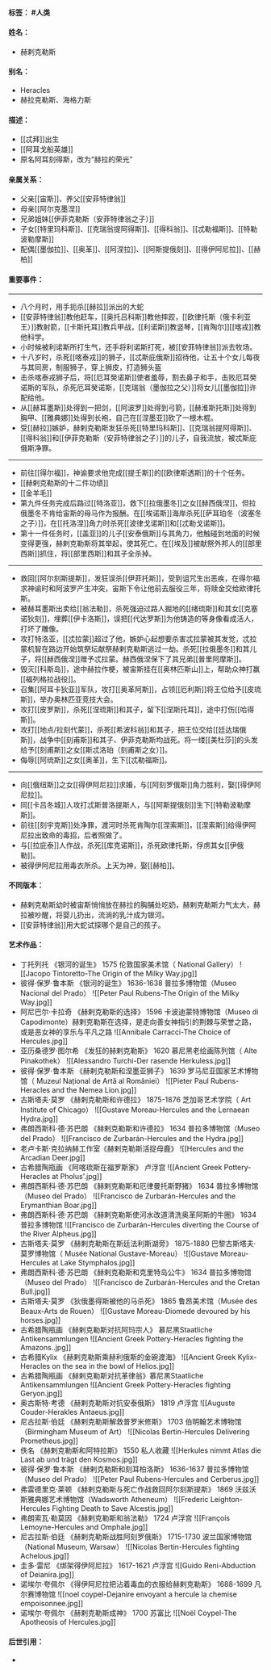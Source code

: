 #### 标签： #人类
#### 姓名：
- 赫剌克勒斯
#### 别名：
- Heracles
- 赫拉克勒斯、海格力斯
#### 描述：
- [[忒拜]]出生
- [[阿耳戈船英雄]]
- 原名阿耳刻得斯，改为“赫拉的荣光”
#### 亲属关系：
- 父亲[[宙斯]]、养父[[安菲特律翁]]
- 母亲[[阿尔克墨涅]]
- 兄弟姐妹[[伊菲克勒斯（安菲特律翁之子）]]
- 子女[[特里玛科斯]]、[[克瑞翁提阿得斯]]、[[得科翁]]、[[忒勒福斯]]、[[特勒波勒摩斯]]
- 配偶[[墨伽拉]]、[[奥革]]、[[阿涅拉]]、[[阿斯提俄刻]]、[[得伊阿尼拉]]、[[赫柏]]
#### 重要事件：
- - -
- 八个月时，用手扼杀[[赫拉]]派出的大蛇
- [[安菲特律翁]]教他赶车，[[奥托吕科斯]]教他摔跤，[[欧律托斯（俄卡利亚王）]]教射箭，[[卡斯托耳]]教兵甲战，[[利诺斯]]教竖琴，[[肯陶尔]][[喀戎]]教他科学。
- 小时候被利诺斯所打生气，还手将利诺斯打死，被[[安菲特律翁]]派去牧场。
- 十八岁时，杀死[[喀泰戎]]的狮子，[[忒斯庇俄斯]]招待他，让五十个女儿每夜与其同房，制服狮子，穿上狮皮，打造狮头盔
- 击杀喀泰戎狮子后，将[[厄耳癸诺斯]]使者羞辱，割去鼻子和手，击败厄耳癸诺斯的军队，杀死厄耳癸诺斯，[[克瑞翁（墨伽拉之父）]]将女儿[[墨伽拉]]许配给他。
- 从[[赫耳墨斯]]处得到一把剑，[[阿波罗]]处得到弓箭，[[赫淮斯托斯]]处得到胸甲、[[雅典娜]]处得到长袍，自己在[[涅墨亚]]砍了一根木棍。
- 受[[赫拉]]嫉妒，赫剌克勒斯发狂杀死[[特里玛科斯]]、[[克瑞翁提阿得斯]]、[[得科翁]]和[[伊菲克勒斯（安菲特律翁之子）]]的儿子，自我流放，被忒斯庇俄斯净罪。
- - -
- 前往[[得尔福]]，神谕要求他完成[[提壬斯]]的[[欧律斯透斯]]的十个任务。
- [[赫剌克勒斯的十二件功绩]]
- [[金羊毛]]
- 第九件任务完成后路过[[特洛亚]]，救下[[拉俄墨冬]]之女[[赫西俄涅]]，但拉俄墨冬不肯给宙斯的母马作为报酬。在[[埃诺斯]]海岸杀死[[萨耳珀冬（波塞冬之子）]]，在[[托洛涅]]角力时杀死[[波律戈诺斯]]和[[忒勒戈诺斯]]。
- 第十一件任务时，[[盖亚]]的儿子[[安泰俄斯]]与其角力，他触碰到地面的时候变得更强，赫剌克勒斯将其举起，使其死亡。在[[埃及]]被献祭外邦人的[[部里西斯]]抓住，将[[部里西斯]]和其子全杀掉。
- - -
- 救回[[阿尔刻斯提斯]]，发狂误杀[[伊菲托斯]]，受到诅咒生出恶疾，在得尔福求神谕时和阿波罗产生冲突，宙斯下令让他前去服役三年，将赎金交给欧律托斯。
- 被赫耳墨斯出卖给[[翁法勒]]，杀死强迫过路人掘地的[[绪琉斯]]和其女[[克塞诺狄刻]]，埋葬[[伊卡洛斯]]，误把[[代达罗斯]]为他铸造的等身像看成活人，打坏了雕像。
- 攻打特洛亚，[[忒拉蒙]]超过了他，嫉妒心起想要杀害忒拉蒙被其发觉，忒拉蒙机智在路边开始筑祭坛献祭赫剌克勒斯逃过一劫。杀死[[拉俄墨冬]]和其儿子，将[[赫西俄涅]]赠予忒拉蒙。赫西俄涅保下了其兄弟[[普里阿摩斯]]。
- 毁灭[[科斯岛]]，途中赫拉作梗，被宙斯挂在[[奥林匹斯山]]上，帮助众神打赢[[福列格拉战役]]。
- 召集[[阿耳卡狄亚]]军队，攻打[[奥革阿斯]]，占领[[厄利斯]]将王位给予[[皮琉斯]]，举办奥林匹亚竞技大会。
- 攻打[[皮罗斯]]，杀死[[涅琉斯]]和其子，留下[[涅斯托耳]]，途中打伤[[哈得斯]]。
- 攻打[[地点/拉刻代蒙]]，杀死[[希波科翁]]和其子，把王位交给[[廷达瑞俄斯]]，战争中[[刻甫斯]]和其子、伊菲克勒斯均战死。将一缕[[美杜莎]]的头发给予[[刻甫斯]]之女[[斯忒洛珀（刻甫斯之女）]]。
- 侮辱[[阿琉斯]]之女[[奥革]]，生下[[忒勒福斯]]。
- - -
- 向[[俄纽斯]]之女[[得伊阿尼拉]]求婚，与[[阿刻罗俄斯]]角力胜利，娶[[得伊阿尼拉]]。
- 同[[卡吕冬城]]人攻打忒斯普洛提斯人，与[[阿斯提俄刻]]生下[[特勒波勒摩斯]]。
- 前往[[刻宇克斯]]处净罪，渡河时杀死肯陶尔[[涅索斯]]，[[涅索斯]]给得伊阿尼拉出致命的毒招，后者照做了。
- 与[[拉庇泰]]人作战，杀死[[库克诺斯]]，杀死欧律托斯，俘虏其女[[伊俄勒]]。
- 被得伊阿尼拉用毒衣所杀。上天为神，娶[[赫柏]]。
#### 不同版本：
- 赫剌克勒斯幼时被宙斯悄悄放在赫拉的胸脯处吃奶，赫剌克勒斯力气太大，赫拉被吵醒，将婴儿扔出，流淌的乳汁成为银河。
- [[安菲特律翁]]用大蛇试探哪个是自己的孩子。
#### 艺术作品：
- 丁托列托 《银河的诞生》 1575 伦敦国家美术馆（  National Gallery）
![[Jacopo Tintoretto-The Origin of the Milky Way.jpg]]
- 彼得·保罗·鲁本斯 《银河的诞生》 1636-1638 普拉多博物馆（Museo Nacional del Prado）
![[Peter Paul Rubens-The Origin of the Milky Way.jpg]]
- 阿尼巴尔·卡拉奇 《赫剌克勒斯的选择》 1596 卡波迪蒙特博物馆（Museo di Capodimonte）赫剌克勒斯在选择，是走向善女神指引的荆棘与荣誉之路，或是恶女神的享乐与平凡之路
![[Annibale Carracci-The Choice of Hercules.jpg]]
- 亚历桑德罗·图尔希 《发狂的赫剌克勒斯》 1620 慕尼黑老绘画陈列馆（  Alte Pinakothek）
![[Alessandro Turchi-Der rasende Herkuless.jpg]]
- 彼得·保罗·鲁本斯 《赫剌克勒斯和涅墨亚狮子》 1639 罗马尼亚国家艺术博物馆（  Muzeul Național de Artă al României）
![[Pieter Paul Rubens-Heracles and the Nemea Lion.jpg]]
- 古斯塔夫·莫罗 《赫剌克勒斯和许德拉》 1875-1876 芝加哥艺术学院（ Art Institute of Chicago）
![[Gustave Moreau-Hercules and the Lernaean Hydra.jpg]]
- 弗朗西斯科·德·苏巴朗 《赫剌克勒斯和许德拉》 1634 普拉多博物馆（Museo del Prado）
![[Francisco de Zurbarán-Hercules and the Hydra.jpg]]
- 老卢卡斯·克拉纳赫工作室《赫剌克勒斯活捉母鹿》
![[Hercules and the Arcadian Deer.jpg]]
- 古希腊陶瓶画 《阿喀琉斯在福罗斯家》 卢浮宫
![[Ancient Greek Pottery-Heracles at Pholus'.jpg]]
- 弗朗西斯科·德·苏巴朗 《赫剌克勒斯和厄律曼托斯野猪》 1634 普拉多博物馆（Museo del Prado）
![[Francisco de Zurbarán-Hercules and the Erymanthian Boar.jpg]]
- 弗朗西斯科·德·苏巴朗 《赫剌克勒斯使河水改道清洗奥革阿斯的牛圈》 1634 普拉多博物馆
![[Francisco de Zurbarán-Hercules diverting the Course of the River Alpheus.jpg]]
- 古斯塔夫·莫罗 《赫剌克勒斯在斯廷法利斯湖旁》 1875-1880 巴黎古斯塔夫·莫罗博物馆（ Musée National Gustave-Moreau）
![[Gustave Moreau-Hercules at Lake Stymphalos.jpg]]
- 弗朗西斯科·德·苏巴朗 《赫剌克勒斯和克里特岛公牛》 1634 普拉多博物馆（Museo del Prado）
![[Francisco de Zurbarán-Hercules and the Cretan Bull.jpg]]
- 古斯塔夫·莫罗 《狄俄墨得斯被他的马杀死》 1865 鲁昂美术馆（Musée des Beaux-Arts de Rouen）
![[Gustave Moreau-Diomede devoured by his horses.jpg]]
- 古希腊陶瓶画 《赫剌克勒斯对抗阿玛宗人》 慕尼黑Staatliche Antikensammlungen 
![[Ancient Greek Pottery-Heracles fighting the Amazons..jpg]]
- 古希腊Kylix 《赫剌克勒斯乘赫利俄斯的金碗渡海》
![[Ancient Greek Kylix-Heracles on the sea in the bowl of Helios.jpg]]
- 古希腊陶瓶画 《赫剌克勒斯对抗革律翁》慕尼黑Staatliche Antikensammlungen
![[Ancient Greek Pottery-Heracles fighting Geryon.jpg]]
- 奥古斯特·考德 《赫剌克勒斯对抗安泰俄斯》 1819 卢浮宫
![[Auguste Couder-Herakles Antaeus.jpg]]
- 尼古拉斯·伯廷 《赫剌克勒斯解救普罗米修斯》 1703 伯明翰艺术博物馆（Birmingham Museum of Art）
![[Nicolas Bertin-Hercules Delivering Prometheus.jpg]]
- 佚名 《赫剌克勒斯和阿特拉斯》 1550 私人收藏
![[Herkules nimmt Atlas die Last ab und trägt den Kosmos.jpg]]
- 彼得·保罗·鲁本斯 《赫剌克勒斯和刻耳柏洛斯》 1636-1637 普拉多博物馆（Museo del Prado）
![[Peter Paul Rubens-Hercules and Cerberus.jpg]]
- 弗雷德里克·莱顿 《赫剌克勒斯与死亡作战救回阿尔刻斯提斯》 1869 沃兹沃斯雅典娜艺术博物馆（Wadsworth Atheneum）
![[Frederic Leighton-Hercules Fighting Death to Save Alcestis.jpg]]
- 弗朗索瓦·勒莫因 《赫剌克勒斯和翁法勒》 1724 卢浮宫
![[François Lemoyne-Hercules and Omphale.jpg]]
- 尼古拉斯·伯廷 《赫剌克勒斯战胜阿刻罗俄斯》 1715-1730 波兰国家博物馆（National Museum, Warsaw）
![[Nicolas Bertin-Hercules fighting Achelous.jpg]]
- 圭多·雷尼 《绑架得伊阿尼拉》 1617-1621 卢浮宫
![[Guido Reni-Abduction of Deianira.jpg]]
- 诺埃尔·夸佩尔 《得伊阿尼拉把沾着毒血的衣服给赫剌克勒斯》 1688-1699 凡尔赛博物馆
![[noel coypel-Dejanire envoyant a hercule la chemise empoisonnee.jpg]]
- 诺埃尔·夸佩尔 《赫剌克勒斯成神》 1700 苏富比
![[Noël Coypel-The Apotheosis of Hercules.jpg]]
#### 后世引用：
- 
